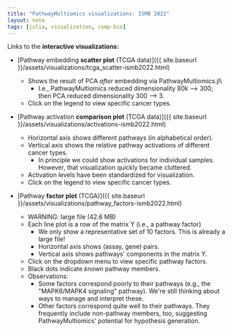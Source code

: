 ```yaml
---
title: "PathwayMultiomics visualizations: ISMB 2022" 
layout: note
tags: [julia, visualization, comp-bio]
---
```


Links to the **interactive visualizations:**

* [Pathway embedding **scatter plot** (TCGA data)]({{ site.baseurl }}/assets/visualizations/tcga_scatter-ismb2022.html)
    - Shows the result of PCA _after_ embedding via PathwayMultiomics.jl\
        * I.e., PathwayMultiomics reduced dimensionality 80k --> 300; then PCA reduced dimensionality 300 --> 3.
    - Click on the legend to view specific cancer types.


* [Pathway activation **comparison plot** (TCGA data)]({{ site.baseurl }}/assets/visualizations/activations-ismb2022.html)
    - Horizontal axis shows different pathways (in alphabetical order).
    - Vertical axis shows the relative pathway activations of different cancer types.
        * In principle we could show activations for individual samples.
          However, that visualization quickly became cluttered.
    - Activation levels have been standardized for visualization.
    - Click on the legend to view specific cancer types.

* [Pathway **factor plot** (TCGA)]({{ site.baseurl }}/assets/visualizations/pathway_factors-ismb2022.html)
    - WARNING: large file (42.6 MB)
    - Each line plot is a row of the matrix Y (i.e., a pathway factor)
        * We only show a representative set of 10 factors. This is already a large file!
        * Horizontal axis shows (assay, gene) pairs.
        * Vertical axis shows pathways' components in the matrix Y.
    - Click on the dropdown menu to view specific pathway factors.
    - Black dots indicate _known_ pathway members.
    - Observations:
        * Some factors correspond poorly to their pathways (e.g., the "MAPK6/MAPK4 signaling" pathway). We're still thinking about ways to manage and interpret these.
        * Other factors correspond quite well to their pathways. They frequently include non-pathway members, too, suggesting PathwayMultiomics' potential for hypothesis generation. 
